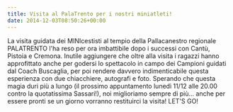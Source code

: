 ```yaml
---
title: Visita al PalaTrento per i nostri miniatleti!
date: 2014-12-03T08:50:26+00:00
---
```

La visita guidata dei MINIcestisti al tempio della Pallacanestro regionale PALATRENTO l'ha reso per ora imbattibile dopo i successi con Cantù, Pistoia e Cremona. Inutile aggiungere che oltre alla visita i ragazzi hanno approfittato anche per godersi lo spettacolo in campo dei Campioni guidati dal Coach Buscaglia, per poi rendere davvero indimenticabile questa esperienza con due chiacchiere, autografi e foto. Sperando che questa magia duri più a lungo (il prossimo appuntamento lunedì 11/12 alle 20.00 contro la quotatissima Sassari!), noi miglioriamo sempre di più… anche per essere pronti se un giorno vorranno restituirci la visita! LET'S GO!
